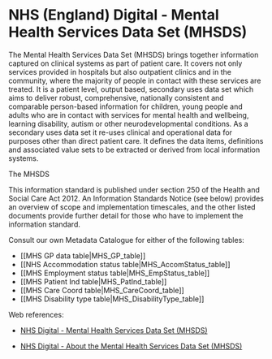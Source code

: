 # NHS (England) Digital - Mental Health Services Data Set (MHSDS)


The Mental Health Services Data Set (MHSDS) brings together information captured on clinical systems as part of patient care. It covers not only services provided in hospitals but also outpatient clinics and in the community, where the majority of people in contact with these services are treated. It is a patient level, output based, secondary uses data set which aims to deliver robust, comprehensive, nationally consistent and comparable person-based information for children, young people and adults who are in contact with services for mental health and wellbeing, learning disability, autism or other neurodevelopmental conditions.  As a secondary uses data set it re-uses clinical and operational data for purposes other than direct patient care. It defines the data items, definitions and associated value sets to be extracted or derived from local information systems.

The MHSDS 

This information standard is published under section 250 of the Health and Social Care Act 2012. An Information Standards Notice (see below) provides an overview of scope and implementation timescales, and the other listed documents provide further detail for those who have to implement the information standard.

Consult our own Metadata Catalogue for either of the following tables:

  *  [[MHS GP data table|MHS_GP_table]] 
  *  [[NHS Accommodation status table|MHS_AccomStatus_table]]
  *  [[MHS Employment status table|MHS_EmpStatus_table]]
  *  [[MHS Patient Ind table|MHS_PatInd_table]]
  *  [[MHS Care Coord table|MHS_CareCoord_table]]
  *  [[MHS Disability type table|MHS_DisabilityType_table]]

Web references:

*  [NHS Digital - Mental Health Services Data Set (MHSDS)](https://digital.nhs.uk/coronavirus/vaccinations/training-and-onboarding/point-of-care/national-immunisation-management-service-nims-app)

*  [NHS Digital - About the Mental Health Services Data Set (MHSDS)](https://digital.nhs.uk/data-and-information/data-collections-and-data-sets/data-sets/mental-health-services-data-set/about)